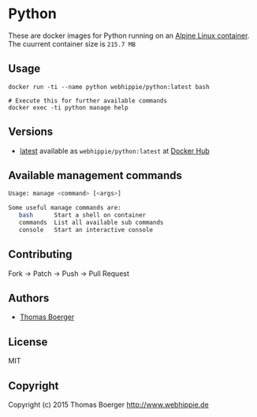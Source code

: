 # Python

These are docker images for Python running on an
[Alpine Linux container](https://registry.hub.docker.com/u/webhippie/alpine/).
The cuurrent container size is ```215.7 MB```


## Usage

```
docker run -ti --name python webhippie/python:latest bash

# Execute this for further available commands
docker exec -ti python manage help
```


## Versions

* [latest](https://github.com/dockhippie/python/tree/master)
  available as ```webhippie/python:latest``` at
  [Docker Hub](https://registry.hub.docker.com/u/webhippie/python/)


## Available management commands

```bash
Usage: manage <command> [<args>]

Some useful manage commands are:
   bash      Start a shell on container
   commands  List all available sub commands
   console   Start an interactive console
```


## Contributing

Fork -> Patch -> Push -> Pull Request


## Authors

* [Thomas Boerger](https://github.com/tboerger)


## License

MIT


## Copyright

Copyright (c) 2015 Thomas Boerger <http://www.webhippie.de>
